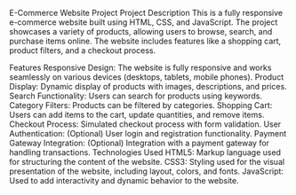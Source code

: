 E-Commerce Website Project
Project Description
This is a fully responsive e-commerce website built using HTML, CSS, and JavaScript. The project showcases a variety of products, allowing users to browse, search, and purchase items online. The website includes features like a shopping cart, product filters, and a checkout process.

Features
Responsive Design: The website is fully responsive and works seamlessly on various devices (desktops, tablets, mobile phones).
Product Display: Dynamic display of products with images, descriptions, and prices.
Search Functionality: Users can search for products using keywords.
Category Filters: Products can be filtered by categories.
Shopping Cart: Users can add items to the cart, update quantities, and remove items.
Checkout Process: Simulated checkout process with form validation.
User Authentication: (Optional) User login and registration functionality.
Payment Gateway Integration: (Optional) Integration with a payment gateway for handling transactions.
Technologies Used
HTML5: Markup language used for structuring the content of the website.
CSS3: Styling used for the visual presentation of the website, including layout, colors, and fonts.
JavaScript: Used to add interactivity and dynamic behavior to the website.
